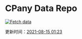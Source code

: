 # CPany Data Repo

[![Fetch data](https://github.com/yjl9903/CPany/actions/workflows/fetch.yml/badge.svg)](https://github.com/yjl9903/CPany/actions/workflows/fetch.yml)

<!-- START_SECTION: update_time -->
更新时间：[2021-08-15 01:23](https://www.timeanddate.com/worldclock/fixedtime.html?msg=Fetch+data&iso=20210815T012322&p1=237)
<!-- END_SECTION: update_time -->
